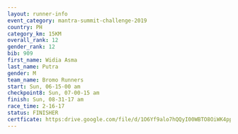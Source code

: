 ```yaml
---
layout: runner-info 
event_category: mantra-summit-challenge-2019 
country: PH
category_km: 15KM 
overall_rank: 12
gender_rank: 12
bib: 909
first_name: Widia Asma
last_name: Putra
gender: M
team_name: Bromo Runners
start: Sun, 06-15-00 am
checkpoint8: Sun, 07-00-15 am
finish: Sun, 08-31-17 am
race_time: 2-16-17
status: FINISHER
certficate: https:drive.google.com/file/d/1O6Yf9alo7hQQyI00WBTO8OiWK4ppGNGZ/view?usp=sharing
---
```

